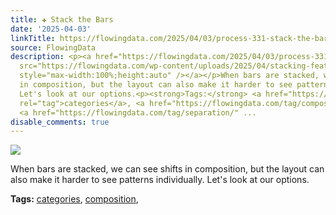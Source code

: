 ```yaml
---
title: ✚ Stack the Bars
date: '2025-04-03'
linkTitle: https://flowingdata.com/2025/04/03/process-331-stack-the-bars/
source: FlowingData
description: <p><a href="https://flowingdata.com/2025/04/03/process-331-stack-the-bars/"><img
  src="https://flowingdata.com/wp-content/uploads/2025/04/stacking-featured-750x500.png"
  style="max-width:100%;height:auto" /></a></p>When bars are stacked, we can see shifts
  in composition, but the layout can also make it harder to see patterns individually.
  Let's look at our options.<p><strong>Tags:</strong> <a href="https://flowingdata.com/tag/categories/"
  rel="tag">categories</a>, <a href="https://flowingdata.com/tag/composition/" rel="tag">composition</a>,
  <a href="https://flowingdata.com/tag/separation/" ...
disable_comments: true
---
```

<p><a href="https://flowingdata.com/2025/04/03/process-331-stack-the-bars/"><img src="https://flowingdata.com/wp-content/uploads/2025/04/stacking-featured-750x500.png" style="max-width:100%;height:auto" /></a></p>When bars are stacked, we can see shifts in composition, but the layout can also make it harder to see patterns individually. Let's look at our options.<p><strong>Tags:</strong> <a href="https://flowingdata.com/tag/categories/" rel="tag">categories</a>, <a href="https://flowingdata.com/tag/composition/" rel="tag">composition</a>, <a href="https://flowingdata.com/tag/separation/" ...